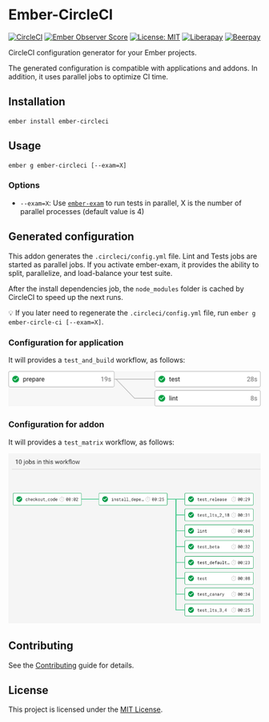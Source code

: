 # Ember-CircleCI

[![CircleCI](https://circleci.com/gh/GreatWizard/ember-circleci.svg?style=shield)](https://circleci.com/gh/GreatWizard/ember-circleci)
[![Ember Observer Score](https://emberobserver.com/badges/ember-circleci.svg)](https://emberobserver.com/addons/ember-circleci)
[![License: MIT](https://img.shields.io/badge/License-MIT-yellow.svg)](https://opensource.org/licenses/MIT)
[![Liberapay](http://img.shields.io/liberapay/receives/GreatWizard.svg?logo=liberapay)](https://liberapay.com/GreatWizard/)
[![Beerpay](https://beerpay.io/GreatWizard/ember-circleci/badge.svg?style=flat)](https://beerpay.io/GreatWizard/ember-circleci)

CircleCI configuration generator for your Ember projects.

The generated configuration is compatible with applications and addons.
In addition, it uses parallel jobs to optimize CI time.

## Installation

```
ember install ember-circleci
```

## Usage

```
ember g ember-circleci [--exam=X]
```

### Options

- `--exam=X`: Use [`ember-exam`](https://github.com/ember-cli/ember-exam) to run tests in parallel, X is the number of parallel processes (default value is 4)

## Generated configuration

This addon generates the `.circleci/config.yml` file.
Lint and Tests jobs are started as parallel jobs.
If you activate ember-exam, it provides the ability to split, parallelize, and load-balance your test suite.

After the install dependencies job, the `node_modules` folder is cached by CircleCI to speed up the next runs.

:bulb: If you later need to regenerate the `.circleci/config.yml` file, run `ember g ember-circle-ci [--exam=X]`.

### Configuration for application

It will provides a `test_and_build` workflow, as follows:

![checkout code / install dependencies / run lint (js and hbs) / run tests (default)](/doc/workflow-app.png)

### Configuration for addon

It will provides a `test_matrix` workflow, as follows:

![checkout code / install dependencies / run lint (js and hbs) / run tests (default, LTS 2.18, LTS 3.4, release, beta, canary and default with jquery)](/doc/workflow-addon.png)

## Contributing

See the [Contributing](CONTRIBUTING.md) guide for details.

## License

This project is licensed under the [MIT License](LICENSE.md).
